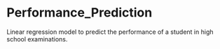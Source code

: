 # Performance_Prediction
Linear regression model to predict the performance of a student in high school examinations.
